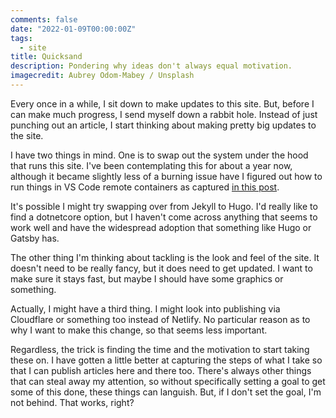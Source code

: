 ```yaml
---
comments: false
date: "2022-01-09T00:00:00Z"
tags:
  - site
title: Quicksand
description: Pondering why ideas don't always equal motivation.
imagecredit: Aubrey Odom-Mabey / Unsplash
---
```


Every once in a while, I sit down to make updates to this site. But, before I
can make much progress, I send myself down a rabbit hole.  Instead of just
punching out an article, I start thinking about making pretty big updates to
the site.

I have two things in mind.  One is to swap out the system under the hood that
runs this site.  I've been contemplating this for about a year now,
although it became slightly less of a burning issue have I figured out how
to run things in VS Code remote containers as captured [in this post][post].

It's possible I might try swapping over from Jekyll to Hugo.  I'd really like
to find a dotnetcore option, but I haven't come across anything that seems to
work well and have the widespread adoption that something like Hugo or Gatsby
has.

The other thing I'm thinking about tackling is the look and feel of the
site.  It doesn't need to be really fancy, but it does need to get updated. I
want to make sure it stays fast, but maybe I should have some graphics or
something.

Actually, I might have a third thing.  I might look into publishing via
Cloudflare or something too instead of Netlify.  No particular reason as to
why I want to make this change, so that seems less important.

Regardless, the trick is finding the time and the motivation to start
taking these on.  I have gotten a little better at capturing the steps of
what I take so that I can publish articles here and there too.  There's
always other things that can steal away my attention, so without specifically
setting a goal to get some of this done, these things can languish.  But, if
I don't set the goal, I'm not behind.  That works, right?

[post]: /archive/2021/03/29/jekyll-and-vs-code-remote-containers/
